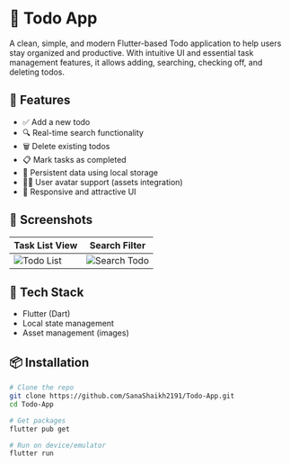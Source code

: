 # 📝 Todo App

A clean, simple, and modern Flutter-based Todo application to help users stay organized and productive. With intuitive UI and essential task management features, it allows adding, searching, checking off, and deleting todos.

## 🚀 Features

- ✅ Add a new todo
- 🔍 Real-time search functionality
- 🗑️ Delete existing todos
- 📋 Mark tasks as completed
- 🎯 Persistent data using local storage
- 👩‍💻 User avatar support (assets integration)
- 📱 Responsive and attractive UI

## 📸 Screenshots

| Task List View | Search Filter |
|----------------|---------------|
| ![Todo List](screenshots/todo_list.png) | ![Search Todo](screenshots/search_todo.png) |



## 🧰 Tech Stack

- Flutter (Dart)
- Local state management
- Asset management (images)

## 📦 Installation

```bash
# Clone the repo
git clone https://github.com/SanaShaikh2191/Todo-App.git
cd Todo-App

# Get packages
flutter pub get

# Run on device/emulator
flutter run



